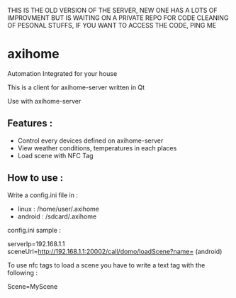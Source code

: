 THIS IS THE OLD VERSION OF THE SERVER, NEW ONE HAS A LOTS OF IMPROVMENT BUT IS WAITING ON A PRIVATE REPO FOR CODE CLEANING OF PESONAL STUFFS, IF YOU WANT TO ACCESS THE CODE, PING ME

axihome
=======

Automation Integrated for your house

This is a client for axihome-server written in Qt


Use with axihome-server

Features :
-----------

- Control every devices defined on axihome-server
- View weather conditions, temperatures in each places
- Load scene with NFC Tag

How to use :
-------------

Write a config.ini file in :

- linux : /home/user/.axihome
- android : /sdcard/.axihome

config.ini sample :

serverIp=192.168.1.1
sceneUrl=http://192.168.1.1:20002/call/domo/loadScene?name= (android)

To use nfc tags to load a scene you have to write a text tag with the following :

Scene=MyScene
